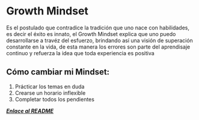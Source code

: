 # Growth Mindset
Es el postulado que contradice la tradición que uno nace con habilidades, es decir el éxito es innato, 
el Growth Mindset explica que uno puedo desarrollarse a travéz del esfuerzo, brindando así una visión de superación constante en la vida,
de esta manera los errores son parte del aprendisaje continuo y refuerza la idea que toda experiencia es positiva

## Cómo cambiar mi Mindset:
1. Prácticar los temas en duda
2. Crearse un horario inflexible
3. Completar todos los pendientes

<strong>*[Enlace al README](./README.md)*<strong>
